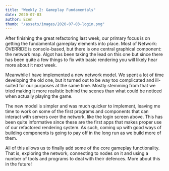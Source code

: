 ```yaml
---
title: "Weekly 2: Gameplay Fundamentals"
date: 2020-07-03
author: Ecen
thumb: "/assets/images/2020-07-03-login.png"
---
```


After finishing the great refactoring last week, our primary focus is on getting the fundamental gameplay elements into place. Most of Network: OVERRIDE is console-based, but there is one central graphical component: the network map. Algot has been taking the lead on this one but since there has been quite a few things to fix with basic rendering you will likely hear more about it next week.

Meanwhile I have implemented a new network model. We spent a lot of time developing the old one, but it turned out to be way too complicated and ill-suited for our purposes at the same time. Mostly stemming from that we tried making it more realistic behind the scenes than what could be noticed when actually playing the game.

The new model is simpler and was much quicker to implement, leaving me time to work on some of the first programs and components that can interact with servers over the network, like the login screen above. This has been quite informative since these are the first apps that makes proper use of our refactored rendering system. As such, coming up with good ways of building components is going to pay off in the long run as we build more of them.

All of this allows us to finally add some of the core gameplay functionality. That is, exploring the network, connecting to nodes on it and using a number of tools and programs to deal with their defences. More about this in the future!
